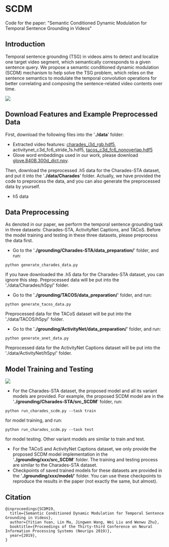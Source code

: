 # SCDM
Code for the paper: "Semantic Conditioned Dynamic Modulation for Temporal Sentence Grounding in Videos"

## Introduction
 
Temporal sentence grounding (TSG) in videos aims to detect and localize one target video segment, which semantically corresponds to a given sentence query. We propose a semantic conditioned dynamic modulation (SCDM) mechanism to help solve the TSG problem, which relies on the sentence semantics to modulate the temporal convolution operations for better correlating and composing the sentence-related video contents over time.

![](https://github.com/yytzsy/SCDM/blob/master/task.PNG)

## Download Features and Example Preprocessed Data

First, download the following files into the '**./data**' folder:
* Extracted video features: [charades_i3d_rgb.hdf5](https://drive.google.com/file/d/1P-kfWOQoHzSxd8vNpogNGyx8Jc4TKj4E/view?usp=sharing), activitynet_c3d_fc6_stride_1s.hdf5, [tacos_c3d_fc6_nonoverlap.hdf5](https://drive.google.com/file/d/1kK_FTo6USmPhO1vam3uvBMtJ3QChUblm/view?usp=sharing)
* Glove word embeddings used in our work, please download [glove.840B.300d_dict.npy](http://nlp.stanford.edu/data/glove.840B.300d.zip).

Then, download the preprocessed .h5 data for the Charades-STA dataset, and put it into the '**./data/Charades**' folder. Actually, we have provided the code to preprocess the data, and you can also generate the preprocessed data by yourself.
* h5 data

## Data Preprocessing

As denoted in our paper, we perform the temporal sentence grounding task in three datasets: Charades-STA, ActivityNet Captions, and TACoS. Before the model training and testing in these three datasets, please preprocess the data first. 

* Go to the '**./grounding/Charades-STA/data_preparation/**' folder, and run:
```
python generate_charades_data.py
```
If you have downloaded the .h5 data for the Charades-STA dataset, you can ignore this step. Preprocessed data will be put into the './data/Charades/h5py/' folder.

* Go to the '**./grounding/TACOS/data_preparation/**' folder, and run:
```
python generate_tacos_data.py
```
Preprocessed data for the TACoS dataset will be put into the './data/TACOS/h5py/' folder.

* Go to the '**./grounding/ActivityNet/data_preparation/**' folder, and run:
```
python generate_anet_data.py
```
Preprocessed data for the ActivityNet Captions dataset will be put into the './data/ActivityNet/h5py/' folder.

## Model Training and Testing
![](https://github.com/yytzsy/SCDM/blob/master/model.PNG)

* For the Charades-STA dataset, the proposed model and all its variant models are provided. For example, the proposed SCDM model are in the '**./grounding/Charades-STA/src_SCDM**' folder, run:
```
python run_charades_scdm.py --task train
```
for model training, and run:
```
python run_charades_scdm.py --task test
```
for model testing. Other variant models are similar to train and test.

* For the TACoS and ActivityNet Captions dataset, we only provide the proposed SCDM model implementation in the '**./grounding/xxx/src_SCDM**' folder. The training and testing process are similar to the Charades-STA dataset.
* Checkpoints of saved trained models for these datasets are provided in the '**./grounding/xxx/model/**' folder. You can use these checkpoints to reproduce the results in the paper (not exactly the same, but almost).

## Citation
```
@inproceedings{SCDM19,
  title={Semantic Conditioned Dynamic Modulation for Temporal Sentence Grounding in Videos},
  author={Yitian Yuan, Lin Ma, Jingwen Wang, Wei Liu and Wenwu Zhu},
  booktitle={Proceedings of the Thirty-third Conference on Neural Information Processing Systems (Neurips 2019)},
  year={2019},
}
```
